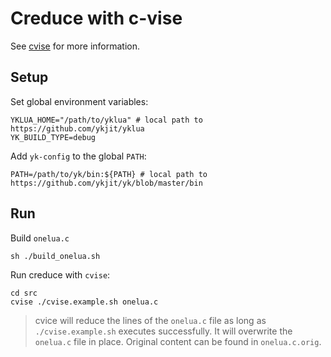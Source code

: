 # Creduce with c-vise

See [cvise](https://github.com/marxin/cvise) for more information.

## Setup

Set global environment variables:

```shell
YKLUA_HOME="/path/to/yklua" # local path to https://github.com/ykjit/yklua
YK_BUILD_TYPE=debug
```

Add `yk-config` to the global `PATH`:

```shell
PATH=/path/to/yk/bin:${PATH} # local path to https://github.com/ykjit/yk/blob/master/bin
```

## Run

Build `onelua.c`
```shell
sh ./build_onelua.sh
```

Run creduce with `cvise`:

```shell
cd src
cvise ./cvise.example.sh onelua.c
```

> cvice will reduce the lines of the `onelua.c` file as long as `./cvise.example.sh` executes successfully. It will overwrite the `onelua.c` file in place. Original content can be found in `onelua.c.orig`.
